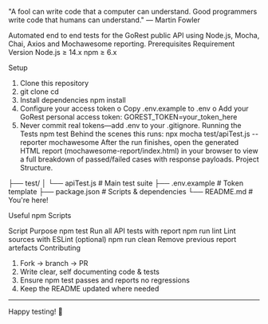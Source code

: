 "A fool can write code that a computer can understand. Good programmers write code that humans can understand."
— Martin Fowler


Automated end to end tests for the GoRest public API using Node.js, Mocha, Chai, Axios and Mochawesome reporting.
Prerequisites
Requirement	Version
Node.js	≥ 14.x
npm	≥ 6.x

Setup

1.	Clone this repository
2.	git clone <your fork url>
cd <repo>
3.	Install dependencies
npm install
4.	Configure your access token
o	Copy .env.example to .env
o	Add your GoRest personal access token:
GOREST_TOKEN=your_token_here
5.	Never commit real tokens—add .env to your .gitignore.
Running the Tests
npm test
Behind the scenes this runs:
npx mocha test/apiTest.js --reporter mochawesome
After the run finishes, open the generated HTML report (mochawesome-report/index.html) in your browser to view a full breakdown of passed/failed cases with response payloads.
Project Structure.

├── test/
│   └── apiTest.js    # Main test suite
├── .env.example      # Token template
├── package.json      # Scripts & dependencies
└── README.md         # You're here!

Useful npm Scripts

Script	Purpose
npm test	Run all API tests with report
npm run lint	Lint sources with ESLint (optional)
npm run clean	Remove previous report artefacts
Contributing
1.	Fork → branch → PR
2.	Write clear, self documenting code & tests
3.	Ensure npm test passes and reports no regressions
4.	Keep the README updated where needed
________________________________________
Happy testing! 🎉
